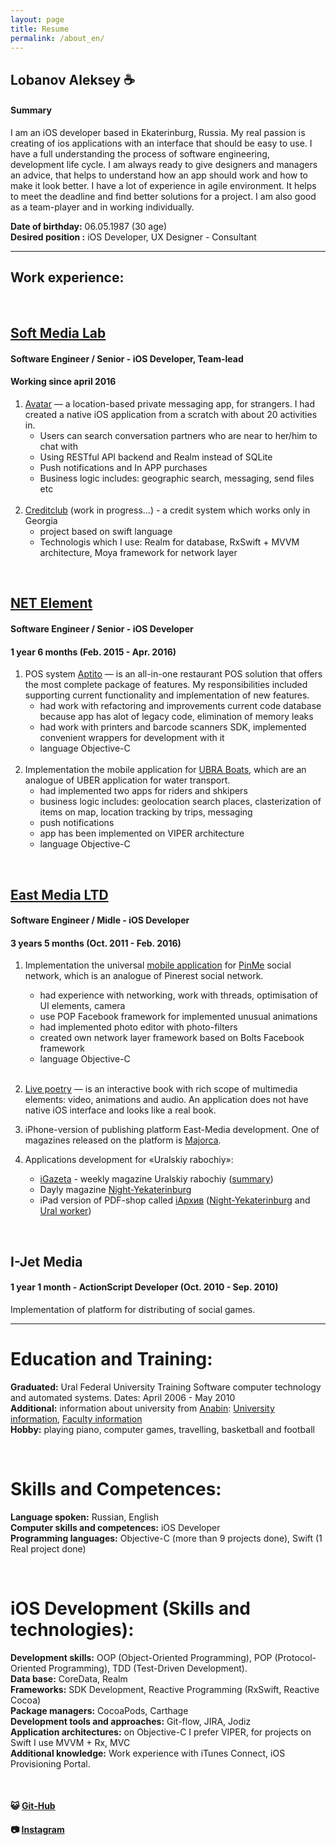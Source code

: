 ```yaml
---
layout: page
title: Resume
permalink: /about_en/
---
```

## Lobanov Aleksey :coffee:

#### Summary
I am an iOS developer based in Ekaterinburg, Russia. My real passion is creating of ios applications with an interface that should be easy to use. I have a full understanding the process of software engineering, development life cycle. I am always ready to give designers and managers an advice, that helps to understand how an app should work and how to make it look better. I have a lot of experience in agile environment. It helps to meet the deadline and find better solutions for a project. I am also good as a team-player and in working individually.

**Date of birthday:** 06.05.1987 (30 age)<br/>
**Desired position :** iOS Developer, UX Designer - Consultant

---

## Work experience:

<br/>

## **[Soft Media Lab](http://softmedialab.com/)**

#### Software Engineer / Senior - iOS Developer, Team-lead

#### Working since april 2016

1. [Avatar](http://abatap.com/) — a location-based private messaging  app, for strangers. I had created a native iOS application from a scratch with about 20 activities in.
    - Users can search conversation partners who are near to her/him to chat with
    - Using RESTful API backend and Realm instead of SQLite
    - Push notifications and In APP purchases 
    - Business logic includes: geographic search, messaging, send files etc
<br/><br/>
2. [Creditclub](https://creditclub.ge/) (work in progress...) - a credit system which works only in Georgia
    - project based on swift language
    - Technologis which I use: Realm for database, RxSwift + MVVM architecture, Moya framework for network layer

<br/>

## **[NET Element](https://netelement.com/en)**

#### Software Engineer / Senior - iOS Developer 

#### 1 year 6 months (Feb. 2015 - Apr. 2016)

1. POS system [Aptito](https://aptito.com/) — is an all-in-one restaurant POS solution that offers the most complete package of features. My responsibilities included supporting current functionality and implementation of new features.
    - had work with refactoring and improvements current code database because app has alot of legacy code, elimination of memory leaks
    - had work with printers and barcode scanners SDK, implemented convenient wrappers for development with it
    - language Objective-C
<br/><br/>
2. Implementation the mobile application for [UBRA Boats](http://www.unitedboatridersassociation.com/), which are an analogue of UBER application for water transport.
    - had implemented two apps for riders and shkipers
    - business logic includes: geolocation search places, clasterization of items on map, location tracking by trips, messaging
    - push notifications
    - app has been implemented on VIPER architecture
    - language Objective-C

<br/>

## **[East Media LTD](http://east-media.ru/)**

#### Software Engineer / Midle - iOS Developer 

#### 3 years 5 months (Oct. 2011 - Feb. 2016)

1. Implementation the universal [mobile application](https://itunes.apple.com/ru/app/id561684663) for [PinMe](http://pinme.ru/) social network, which is an analogue of Pinerest social network. 
    - had experience with networking, work with threads, optimisation of UI elements, camera
    - use POP Facebook framework for implemented unusual animations
    - had implemented photo editor with photo-filters
    - created own network layer framework based on Bolts Facebook framework
    - language Objective-C
<br/><br/>
2. [Live poetry](http://antologia.xxc.ru/ios) — is an interactive book with rich scope of multimedia elements: video, animations and audio. An application does not have native iOS interface and looks like a real book.

3. iPhone-version of publishing platform East-Media development. One of magazines released on the platform is [Majorca](http://www.east-media.ru/portfolio/25/).

4. Applications development  for «Uralskiy rabochiy»:
	- [iGazeta](http://ipad.uralsky-rabochi.ru/) - weekly magazine Uralskiy rabochiy ([summary](http://www.east-media.ru/portfolio/12/))
	- Dayly magazine [Night-Yekaterinburg](https://itunes.apple.com/ru/app/ivecerka-setevoe-izdanie-vecernij/id477025674)
	- iPad version of PDF-shop called [iАрхив](http://iarchive.info/) ([Night-Yekaterinburg](https://itunes.apple.com/ru/app/iarhiv-ve/id880577339) and [Ural worker](https://itunes.apple.com/ru/app/iarhiv-ur/id688696313))

<br/>

## **I-Jet Media**

#### 1 year 1 month - ActionScript Developer (Oct. 2010 - Sep. 2010)

Implementation of platform for distributing of social games.

---

# Education and Training:
**Graduated:** Ural Federal University Training Software computer technology and automated systems. Dates: April 2006 - May 2010<br/>
**Additional:** information about university from [Anabin](http://anabin.kmk.org/): [University information](../files/urfu_common.pdf), [Faculty information](../files/urfu_faculty.pdf)
<br/>
**Hobby:** playing piano, computer games, travelling, basketball and football

<br/>

# Skills and Competences:
**Language spoken:** Russian, English<br/>
**Computer skills and competences:** iOS Developer<br/>
**Programming languages:** Objective-C (more than 9 projects done), Swift (1 Real project done)

<br/>

# iOS Development (Skills and technologies):
**Development skills:** OOP (Object-Oriented Programming), POP (Protocol-Oriented Programming), TDD (Test-Driven Development).<br/>
**Data base:** CoreData, Realm<br/>
**Frameworks:** SDK Development, Reactive Programming (RxSwift, Reactive Cocoa)<br/>
**Package managers:** CocoaPods, Carthage<br/>
**Development tools and approaches:** Git-flow, JIRA, Jodiz<br/>
**Application architectures:** on Objective-C I prefer VIPER, for projects on Swift I use MVVM + Rx, MVC<br/>
**Additional knowledge:** Work experience with iTunes Connect, iOS Provisioning Portal.

<br/>

#### :smiley_cat: [Git-Hub](https://github.com/alobanov)

#### :camera: [Instagram](https://www.instagram.com/alobanov/)
